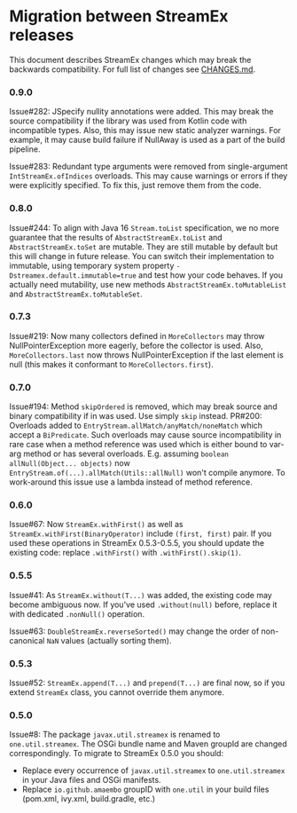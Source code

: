 # Migration between StreamEx releases

This document describes StreamEx changes which may break the backwards compatibility. For full list of changes see [CHANGES.md](CHANGES.md).

### 0.9.0
Issue#282: JSpecify nullity annotations were added. This may break the source compatibility if the library was used from Kotlin code with incompatible types.
Also, this may issue new static analyzer warnings. For example, it may cause build failure if NullAway is used as a part of the build pipeline.

Issue#283: Redundant type arguments were removed from single-argument `IntStreamEx.ofIndices` overloads. This may cause warnings or errors if they were explicitly specified.
To fix this, just remove them from the code.

### 0.8.0
Issue#244: To align with Java 16 `Stream.toList` specification, we no more guarantee that the results of 
`AbstractStreamEx.toList` and `AbstractStreamEx.toSet` are mutable. They are still mutable by default 
but this will change in future release. You can switch their implementation to immutable, using temporary 
system property `-Dstreamex.default.immutable=true` and test how your code behaves. If you actually need mutability, 
use new methods `AbstractStreamEx.toMutableList` and `AbstractStreamEx.toMutableSet`.

### 0.7.3
Issue#219: Now many collectors defined in `MoreCollectors` may throw NullPointerException more eagerly, before the
 collector is used. Also, `MoreCollectors.last` now throws NullPointerException if the last element is null (this
  makes it conformant to `MoreCollectors.first`).

### 0.7.0
Issue#194: Method `skipOrdered` is removed, which may break source and binary compatibility if in was used. Use simply `skip` instead.
PR#200: Overloads added to `EntryStream.allMatch/anyMatch/noneMatch` which accept a `BiPredicate`. Such overloads may cause
    source incompatibility in rare case when a method reference was used which is either bound to var-arg method or
    has several overloads. E.g. assuming `boolean allNull(Object... objects)` now `EntryStream.of(...).allMatch(Utils::allNull)`
    won't compile anymore. To work-around this issue use a lambda instead of method reference.

### 0.6.0

Issue#67: Now `StreamEx.withFirst()` as well as `StreamEx.withFirst(BinaryOperator)` include `(first, first)` pair. If you used these operations in StreamEx 0.5.3-0.5.5, you should update the existing code: replace `.withFirst()` with `.withFirst().skip(1)`.

### 0.5.5

Issue#41: As `StreamEx.without(T...)` was added, the existing code may become ambiguous now. If you've used `.without(null)` before, replace it with dedicated `.nonNull()` operation.

Issue#63: `DoubleStreamEx.reverseSorted()` may change the order of non-canonical `NaN` values (actually sorting them).

### 0.5.3

Issue#52: `StreamEx.append(T...)` and `prepend(T...)` are final now, so if you extend `StreamEx` class, you cannot override them anymore. 

### 0.5.0

Issue#8: The package `javax.util.streamex` is renamed to `one.util.streamex`. The OSGi bundle name and Maven groupId are changed correspondingly. To migrate to StreamEx 0.5.0 you should:

* Replace every occurrence of `javax.util.streamex` to `one.util.streamex` in your Java files and OSGi manifests.
* Replace `io.github.amaembo` groupID with `one.util` in your build files (pom.xml, ivy.xml, build.gradle, etc.)
